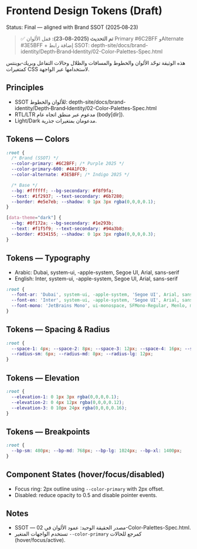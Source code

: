 # Frontend Design Tokens (Draft)

Status: Final — aligned with Brand SSOT (2025‑08‑23)

> ✅ **تم التحديث (2025-08-23):** قفل الألوان Primary #6C2BFF وAlternate #3E5BFF + إضافة رابط SSOT: depth-site/docs/brand-identity/Depth‑Brand‑Identity/02-Color-Palettes-Spec.html

هذه الوثيقة توحّد الألوان والخطوط والمسافات والظلال وحالات التفاعل وبريك‑بوينتس كمتغيرات CSS لاستخدامها عبر الواجهة.

## Principles
- SSOT للألوان والخطوط: depth-site/docs/brand-identity/Depth‑Brand‑Identity/02-Color-Palettes-Spec.html
- RTL/LTR مدعوم عبر منطق اتجاه عام (body[dir]).
- Light/Dark مدعومان بمتغيرات جذرية.

## Tokens — Colors
```css
:root {
  /* Brand (SSOT) */
  --color-primary: #6C2BFF; /* Purple 2025 */
  --color-primary-600: #4A1FC9;
  --color-alternate: #3E5BFF; /* Indigo 2025 */

  /* Base */
  --bg: #ffffff; --bg-secondary: #f8f9fa;
  --text: #1f2937; --text-secondary: #6b7280;
  --border: #e5e7eb; --shadow: 0 1px 3px rgba(0,0,0,0.1);
}

[data-theme="dark"] {
  --bg: #0f172a; --bg-secondary: #1e293b;
  --text: #f1f5f9; --text-secondary: #94a3b8;
  --border: #334155; --shadow: 0 1px 3px rgba(0,0,0,0.3);
}
```

## Tokens — Typography
- Arabic: Dubai, system-ui, -apple-system, Segoe UI, Arial, sans-serif
- English: Inter, system-ui, -apple-system, Segoe UI, Arial, sans-serif

```css
:root {
  --font-ar: 'Dubai', system-ui, -apple-system, 'Segoe UI', Arial, sans-serif;
  --font-en: 'Inter', system-ui, -apple-system, 'Segoe UI', Arial, sans-serif;
  --font-mono: 'JetBrains Mono', ui-monospace, SFMono-Regular, Menlo, monospace;
}
```

## Tokens — Spacing & Radius
```css
:root {
  --space-1: 4px; --space-2: 8px; --space-3: 12px; --space-4: 16px; --space-6: 24px; --space-8: 32px;
  --radius-sm: 6px; --radius-md: 8px; --radius-lg: 12px;
}
```

## Tokens — Elevation
```css
:root {
  --elevation-1: 0 1px 3px rgba(0,0,0,0.1);
  --elevation-2: 0 4px 12px rgba(0,0,0,0.12);
  --elevation-3: 0 10px 24px rgba(0,0,0,0.16);
}
```

## Tokens — Breakpoints
```css
:root {
  --bp-sm: 480px; --bp-md: 768px; --bp-lg: 1024px; --bp-xl: 1400px;
}
```

## Component States (hover/focus/disabled)
- Focus ring: 2px outline using `--color-primary` with 2px offset.
- Disabled: reduce opacity to 0.5 and disable pointer events.

## Notes
- SSOT — مصدر الحقيقة الوحيد: عمود الألوان في 02-Color-Palettes-Spec.html.
- تستخدم الواجهات المتغير `--color-primary` كمرجع للحالات (hover/focus/active).
